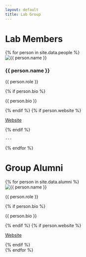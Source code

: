 ```yaml
---
layout: default
title: Lab Group
---
```


# Lab Members

<div class="lab-grid">
  {% for person in site.data.people %}
    <div class="lab-card">
      <img src="{{ person.img }}" alt="{{ person.name }}">
      <h3>{{ person.name }}</h3>
      <p class="role">{{ person.role }}</p>
      {% if person.bio %}
        <p class="bio">{{ person.bio }}</p>
      {% endif %}
      {% if person.website %}
        <p><a href="{{ person.website }}" target="_blank">Website</a></p>
      {% endif %}
    </div>
  
    ---
    
  {% endfor %}
</div>

# Group Alumni

<div class="lab-grid">
  {% for person in site.data.alumni %}
    <div class="lab-card">
      <img src="{{ person.img }}" alt="{{ person.name }}">
      <p class="role">{{ person.role }}</p>
      {% if person.bio %}
        <p class="bio">{{ person.bio }}</p>
      {% endif %}
      {% if person.website %}
        <p><a href="{{ person.website }}" target="_blank">Website</a></p>
      {% endif %}
    </div>
  {% endfor %}
</div>
